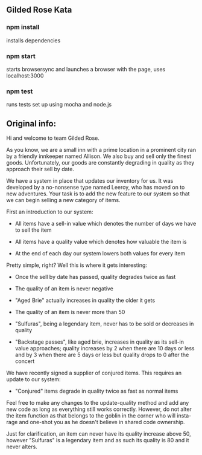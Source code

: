 ## Gilded Rose Kata
### npm install
installs dependencies
### npm start
starts browsersync and launches a browser with the page, uses localhost:3000
### npm test
runs tests set up using mocha and node.js

## Original info:
Hi and welcome to team Gilded Rose.

As you know, we are a small inn with a prime location in a prominent city ran
by a friendly innkeeper named Allison.  We also buy and sell only the finest
goods. Unfortunately, our goods are constantly degrading in quality as they
approach their sell by date.

We have a system in place that updates our inventory for us. It was developed
by a no-nonsense type named Leeroy, who has moved on to new adventures. Your
task is to add the new feature to our system so that we can begin selling a
new category of items.

First an introduction to our system:

  - All items have a sell-in value which denotes the number of days we have to
    sell the item

  - All items have a quality value which denotes how valuable the item is

  - At the end of each day our system lowers both values for every item

Pretty simple, right? Well this is where it gets interesting:

  - Once the sell by date has passed, quality degrades twice as fast

  - The quality of an item is never negative

  - "Aged Brie" actually increases in quality the older it gets

  - The quality of an item is never more than 50

  - "Sulfuras", being a legendary item, never has to be sold or decreases in
    quality

  - "Backstage passes", like aged brie, increases in quality as its sell-in
    value approaches; quality increases by 2 when there are 10 days or less
    and by 3 when there are 5 days or less but quality drops to 0 after the
    concert

We have recently signed a supplier of conjured items. This requires an update
to our system:

  - "Conjured" items degrade in quality twice as fast as normal items

Feel free to make any changes to the update-quality method and add any new code
as long as everything still works correctly. However, do not alter the item
function as that belongs to the goblin in the corner who will insta-rage and
one-shot you as he doesn't believe in shared code ownership.


Just for clarification, an item can never have its quality increase above 50,
however "Sulfuras" is a legendary item and as such its quality is 80 and it
never alters.
